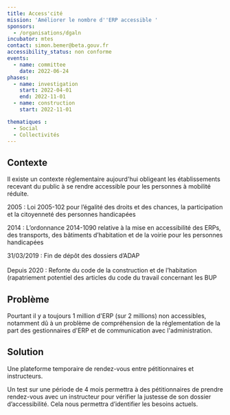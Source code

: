 ```yaml
---
title: Access'cité
mission: 'Améliorer le nombre d''ERP accessible '
sponsors:
  - /organisations/dgaln
incubator: mtes
contact: simon.bemer@beta.gouv.fr
accessibility_status: non conforme
events:
  - name: committee
    date: 2022-06-24
phases:
  - name: investigation
    start: 2022-04-01
    end: 2022-11-01
  - name: construction
    start: 2022-11-01

thematiques : 
  - Social
  - Collectivités
---
```




## Contexte

Il existe un contexte réglementaire aujourd'hui obligeant les établissements recevant du public à se rendre accessible pour les personnes à mobilité réduite. 

2005 : Loi 2005-102 pour l’égalité des droits et des chances, la participation et la citoyenneté des personnes handicapées

2014 : L’ordonnance 2014-1090 relative à la mise en accessibilité des ERPs, des transports, des bâtiments d’habitation et de la voirie pour les personnes handicapées

31/03/2019 : Fin de dépôt des dossiers d’ADAP \
\
Depuis 2020 : Refonte du code de la construction et de l’habitation (rapatriement potentiel des articles du code du travail concernant les BUP

## Problème

Pourtant il y a toujours 1 million d'ERP (sur 2 millions) non accessibles, notamment dû à un problème de compréhension de la réglementation de la part des gestionnaires d'ERP et de communication avec l'administration.

## Solution

Une plateforme temporaire de rendez-vous entre pétitionnaires et instructeurs. 

Un test sur une période de 4 mois permettra à des pétitionnaires de prendre rendez-vous avec un instructeur pour vérifier la justesse de son dossier d’accessibilité. Cela nous permettra d’identifier les besoins actuels.
